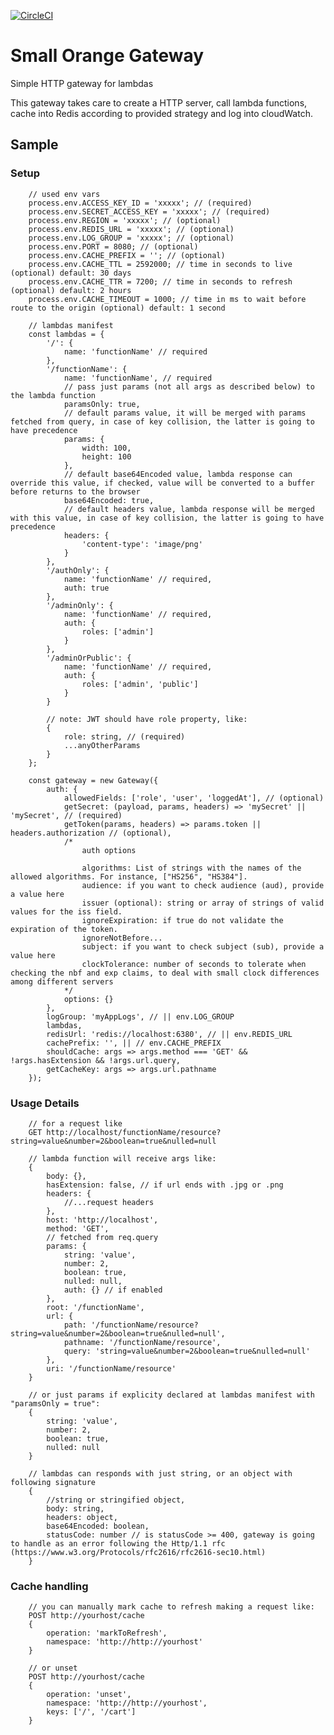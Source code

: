 [![CircleCI](https://circleci.com/gh/feliperohdee/smallorange-gateway.svg?style=svg)](https://circleci.com/gh/feliperohdee/smallorange-gateway)

# Small Orange Gateway

Simple HTTP gateway for lambdas

This gateway takes care to create a HTTP server, call lambda functions, cache into Redis according to provided strategy and log into cloudWatch.

## Sample

### Setup
		// used env vars
		process.env.ACCESS_KEY_ID = 'xxxxx'; // (required)
		process.env.SECRET_ACCESS_KEY = 'xxxxx'; // (required)
		process.env.REGION = 'xxxxx'; // (optional)
		process.env.REDIS_URL = 'xxxxx'; // (optional)
		process.env.LOG_GROUP = 'xxxxx'; // (optional)
		process.env.PORT = 8080; // (optional)
		process.env.CACHE_PREFIX = ''; // (optional)
		process.env.CACHE_TTL = 2592000; // time in seconds to live (optional) default: 30 days
		process.env.CACHE_TTR = 7200; // time in seconds to refresh (optional) default: 2 hours
		process.env.CACHE_TIMEOUT = 1000; // time in ms to wait before route to the origin (optional) default: 1 second

		// lambdas manifest
		const lambdas = {
			'/': {
				name: 'functionName' // required
			},
			'/functionName': {
				name: 'functionName', // required
				// pass just params (not all args as described below) to the lambda function
				paramsOnly: true,
				// default params value, it will be merged with params fetched from query, in case of key collision, the latter is going to have precedence
				params: {
					width: 100,
					height: 100
				},
				// default base64Encoded value, lambda response can override this value, if checked, value will be converted to a buffer before returns to the browser
				base64Encoded: true,
				// default headers value, lambda response will be merged with this value, in case of key collision, the latter is going to have precedence
				headers: {
					'content-type': 'image/png'
				}
			},
			'/authOnly': {
				name: 'functionName' // required,
				auth: true
			},
			'/adminOnly': {
				name: 'functionName' // required,
				auth: {
					roles: ['admin']
				}
			},
			'/adminOrPublic': {
				name: 'functionName' // required,
				auth: {
					roles: ['admin', 'public']
				}
			}

			// note: JWT should have role property, like:
			{
				role: string, // (required)
				...anyOtherParams
			}
		};

		const gateway = new Gateway({
			auth: {
				allowedFields: ['role', 'user', 'loggedAt'], // (optional)
				getSecret: (payload, params, headers) => 'mySecret' || 'mySecret', // (required)
				getToken(params, headers) => params.token || headers.authorization // (optional),
				/*
					auth options
				 	
					algorithms: List of strings with the names of the allowed algorithms. For instance, ["HS256", "HS384"].
					audience: if you want to check audience (aud), provide a value here
					issuer (optional): string or array of strings of valid values for the iss field.
					ignoreExpiration: if true do not validate the expiration of the token.
					ignoreNotBefore...
					subject: if you want to check subject (sub), provide a value here
					clockTolerance: number of seconds to tolerate when checking the nbf and exp claims, to deal with small clock differences among different servers
				*/
				options: {}
			},
			logGroup: 'myAppLogs', // || env.LOG_GROUP
			lambdas,
			redisUrl: 'redis://localhost:6380', // || env.REDIS_URL
			cachePrefix: '', || // env.CACHE_PREFIX
			shouldCache: args => args.method === 'GET' && !args.hasExtension && !args.url.query,
			getCacheKey: args => args.url.pathname
		});

### Usage Details
		// for a request like
		GET http://localhost/functionName/resource?string=value&number=2&boolean=true&nulled=null

		// lambda function will receive args like:
		{
			body: {},
			hasExtension: false, // if url ends with .jpg or .png
			headers: {
				//...request headers
			},
			host: 'http://localhost',
			method: 'GET',
			// fetched from req.query
			params: {
				string: 'value',
				number: 2,
				boolean: true,
				nulled: null,
				auth: {} // if enabled
			},
			root: '/functionName',
			url: {
				path: '/functionName/resource?string=value&number=2&boolean=true&nulled=null',
				pathname: '/functionName/resource',
				query: 'string=value&number=2&boolean=true&nulled=null'
			},
			uri: '/functionName/resource'
		}

		// or just params if explicity declared at lambdas manifest with "paramsOnly = true":
		{
			string: 'value',
			number: 2,
			boolean: true,
			nulled: null
		}

		// lambdas can responds with just string, or an object with following signature
		{	
			//string or stringified object,
			body: string,
			headers: object,
			base64Encoded: boolean,
			statusCode: number // is statusCode >= 400, gateway is going to handle as an error following the Http/1.1 rfc (https://www.w3.org/Protocols/rfc2616/rfc2616-sec10.html)
		}

### Cache handling
		// you can manually mark cache to refresh making a request like:
		POST http://yourhost/cache
		{
			operation: 'markToRefresh',
			namespace: 'http://http://yourhost'
		}

		// or unset
		POST http://yourhost/cache
		{
			operation: 'unset',
			namespace: 'http://http://yourhost',
			keys: ['/', '/cart']
		}

